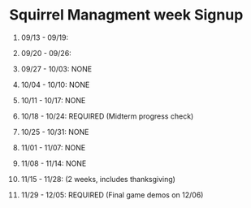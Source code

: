 # Squirrel Managment week Signup

1. 09/13 - 09/19: 

2. 09/20 - 09/26: 

3. 09/27 - 10/03: NONE

4. 10/04 - 10/10: NONE

5. 10/11 - 10/17: NONE

6. 10/18 - 10/24: REQUIRED (Midterm progress check)

7. 10/25 - 10/31: NONE

8. 11/01 - 11/07: NONE

9. 11/08 - 11/14: NONE

10. 11/15 - 11/28: (2 weeks, includes thanksgiving)

11. 11/29 - 12/05: REQUIRED (Final game demos on 12/06)

